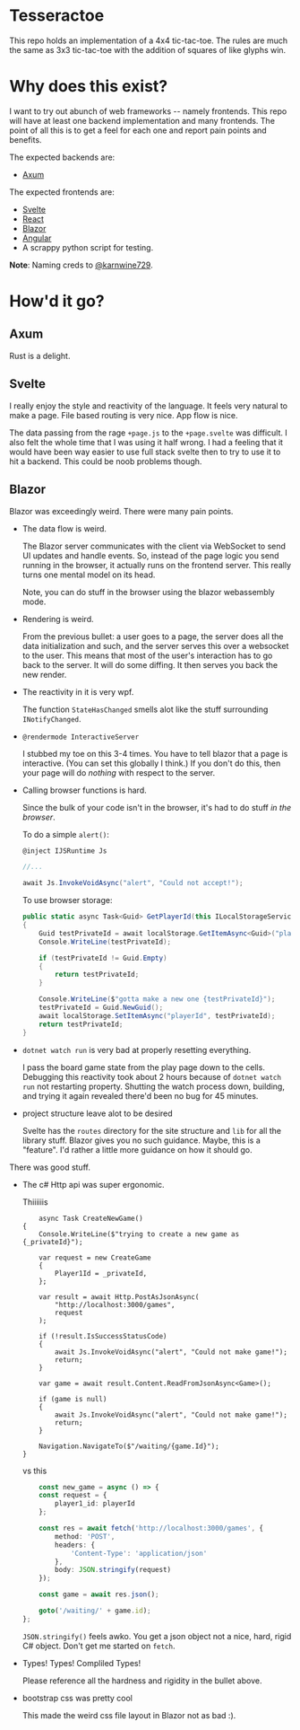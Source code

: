 # Tesseractoe

This repo holds an implementation of a 4x4 tic-tac-toe.
The rules are much the same as 3x3 tic-tac-toe with the addition of squares of like glyphs win.

<!-- TODO(ajone239): Add pics -->

# Why does this exist?

I want to try out abunch of web frameworks -- namely frontends.
This repo will have at least one backend implementation and many frontends.
The point of all this is to get a feel for each one and report pain points and benefits.

The expected backends are:

- [Axum](https://github.com/tokio-rs/axum)

The expected frontends are:

- [Svelte](https://svelte.dev)
- [React](https://react.dev)
- [Blazor](https://dotnet.microsoft.com/en-us/apps/aspnet/web-apps/blazor)
- [Angular](https://angular.dev)
- A scrappy python script for testing.

**Note**: Naming creds to [@karnwine729](https://github.com/karnwine729).

# How'd it go?

## Axum

Rust is a delight.

## Svelte

I really enjoy the style and reactivity of the language.
It feels very natural to make a page.
File based routing is very nice.
App flow is nice.

The data passing from the rage `+page.js` to the `+page.svelte` was difficult.
I also felt the whole time that I was using it half wrong.
I had a feeling that it would have been way easier to use full stack svelte then to try to use it to hit a backend.
This could be noob problems though.

## Blazor

Blazor was exceedingly weird.
There were many pain points.

- The data flow is weird.

    The Blazor server communicates with the client via WebSocket to send UI updates and handle events.
    So, instead of the page logic you send running in the browser, it actually runs on the frontend server.
    This really turns one mental model on its head.

    Note, you can do stuff in the browser using the blazor webassembly mode.

- Rendering is weird.

    From the previous bullet: a user goes to a page, the server does all the data initialization and such, and the server serves this over a websocket to the user.
    This means that most of the user's interaction has to go back to the server.
    It will do some diffing.
    It then serves you back the new render.

- The reactivity in it is very wpf.

    The function `StateHasChanged` smells alot like the stuff surrounding `INotifyChanged`.

- `@rendermode InteractiveServer`

    I stubbed my toe on this 3-4 times.
    You have to tell blazor that a page is interactive.
    (You can set this globally I think.)
    If you don't do this, then your page will do _nothing_ with respect to the server.

- Calling browser functions is hard.

    Since the bulk of your code isn't in the browser, it's had to do stuff _in the browser_.

    To do a simple `alert()`:
    ```csharp
    @inject IJSRuntime Js

    //...

    await Js.InvokeVoidAsync("alert", "Could not accept!");
    ```

    To use browser storage:
    ```csharp
    public static async Task<Guid> GetPlayerId(this ILocalStorageService localStorage)
    {
        Guid testPrivateId = await localStorage.GetItemAsync<Guid>("playerId");
        Console.WriteLine(testPrivateId);

        if (testPrivateId != Guid.Empty)
        {
            return testPrivateId;
        }

        Console.WriteLine($"gotta make a new one {testPrivateId}");
        testPrivateId = Guid.NewGuid();
        await localStorage.SetItemAsync("playerId", testPrivateId);
        return testPrivateId;
    }
    ```

- `dotnet watch run` is very bad at properly resetting everything.

    I pass the board game state from the play page down to the cells.
    Debugging this reactivity took about 2 hours because of `dotnet watch run` not restarting property.
    Shutting the watch process down, building, and trying it again revealed there'd been no bug for 45 minutes.

- project structure leave alot to be desired

    Svelte has the `routes` directory for the site structure and `lib` for all the library stuff.
    Blazor gives you no such guidance.
    Maybe, this is a "feature".
    I'd rather a little more guidance on how it should go.

There was good stuff.

- The c# Http api was super ergonomic.

    Thiiiiiis
    ```Csharp
        async Task CreateNewGame()
    {
        Console.WriteLine($"trying to create a new game as {_privateId}");

        var request = new CreateGame
        {
            Player1Id = _privateId,
        };

        var result = await Http.PostAsJsonAsync(
            "http://localhost:3000/games",
            request
        );

        if (!result.IsSuccessStatusCode)
        {
            await Js.InvokeVoidAsync("alert", "Could not make game!");
            return;
        }

        var game = await result.Content.ReadFromJsonAsync<Game>();

        if (game is null)
        {
            await Js.InvokeVoidAsync("alert", "Could not make game!");
            return;
        }

        Navigation.NavigateTo($"/waiting/{game.Id}");
    }
    ```

    vs this

    ```ts
        const new_game = async () => {
        const request = {
            player1_id: playerId
        };

        const res = await fetch('http://localhost:3000/games', {
            method: 'POST',
            headers: {
                'Content-Type': 'application/json'
            },
            body: JSON.stringify(request)
        });

        const game = await res.json();

        goto('/waiting/' + game.id);
    };
    ```

    `JSON.stringify()` feels awko.
    You get a json object not a nice, hard, rigid C# object.
    Don't get me started on `fetch`.

- Types! Types! Compliled Types!

    Please reference all the hardness and rigidity in the bullet above.

- bootstrap css was pretty cool

    This made the weird css file layout in Blazor not as bad :).
